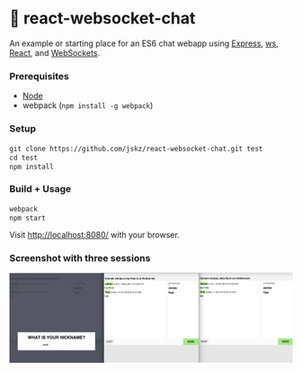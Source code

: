 # :speech_balloon: react-websocket-chat

An example or starting place for an ES6 chat webapp using [Express](http://expressjs.com/en/index.html), [ws](https://github.com/websockets/ws), [React](https://facebook.github.io/react/), and [WebSockets](https://developer.mozilla.org/en-US/docs/Web/API/WebSockets_API).  

### Prerequisites

- [Node](https://nodejs.org/en/)
- webpack (`npm install -g webpack`)

### Setup

```
git clone https://github.com/jskz/react-websocket-chat.git test
cd test
npm install
```

### Build + Usage

```
webpack
npm start
```

Visit [http://localhost:8080/](http://localhost:8080/) with your browser.

### Screenshot with three sessions

![Screenshot using three concurrent sessions](screenshot.png)
